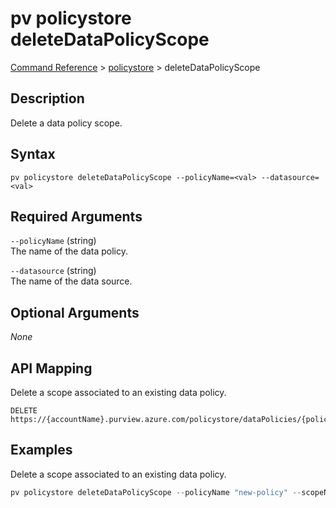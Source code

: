 # pv policystore deleteDataPolicyScope
[Command Reference](../../../README.md#command-reference) > [policystore](./main.md) > deleteDataPolicyScope

## Description
Delete a data policy scope.

## Syntax
```
pv policystore deleteDataPolicyScope --policyName=<val> --datasource=<val>
```

## Required Arguments
`--policyName` (string)  
The name of the data policy.

`--datasource` (string)  
The name of the data source.

## Optional Arguments
*None*

## API Mapping
Delete a scope associated to an existing data policy.
```
DELETE https://{accountName}.purview.azure.com/policystore/dataPolicies/{policyName}/scopes/{datasource}
```

## Examples
Delete a scope associated to an existing data policy.
```powershell
pv policystore deleteDataPolicyScope --policyName "new-policy" --scopeName "AzureDataLakeStorage"
```